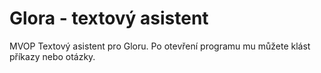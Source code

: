 # Glora - textový asistent
MVOP
Textový asistent pro Gloru.
Po otevření programu mu můžete klást příkazy nebo otázky.
